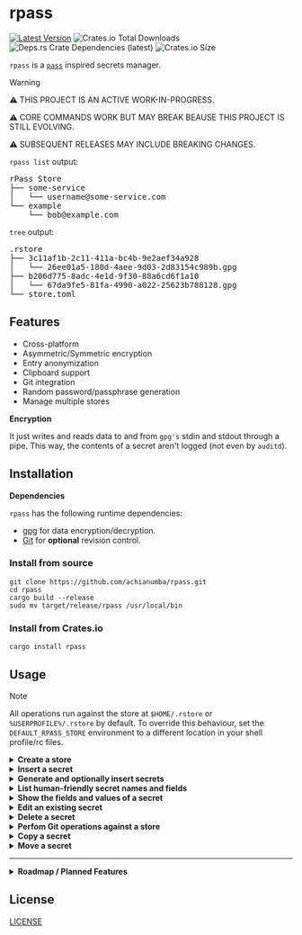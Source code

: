 <!-- markdownlint-disable no-inline-html -->

# rpass

[![Latest Version](https://img.shields.io/crates/v/rpass.svg)](https://crates.io/crates/rpass)
![Crates.io Total Downloads](https://img.shields.io/crates/d/rpass)
![Deps.rs Crate Dependencies (latest)](https://img.shields.io/deps-rs/rpass/latest)
![Crates.io Size](https://img.shields.io/crates/size/rpass)

`rpass` is a [`pass`](https://www.passwordstore.org/) inspired secrets manager.

> [!WARNING]
> ⚠️ THIS PROJECT IS AN ACTIVE WORK-IN-PROGRESS.
>
> ⚠️ CORE COMMANDS WORK BUT MAY BREAK BEAUSE THIS PROJECT IS STILL EVOLVING.
>
> ⚠️ SUBSEQUENT RELEASES MAY INCLUDE BREAKING CHANGES.

`rpass list` output:

<pre>
rPass Store
├── some-service
│   └── username@some-service.com
└── example
    └── bob@example.com
</pre>

`tree` output:

<pre>
.rstore
├── 3c11af1b-2c11-411a-bc4b-9e2aef34a928
│   └── 26ee01a5-180d-4aee-9d03-2d83154c989b.gpg
├── b206d775-8adc-4e1d-9f30-88a6cd6f1a10
│   └── 67da9fe5-81fa-4990-a022-25623b788128.gpg
└── store.toml
</pre>

## Features

- Cross-platform
- Asymmetric/Symmetric encryption
- Entry anonymization
- Clipboard support
- Git integration
- Random password/passphrase generation
- Manage multiple stores

<detials>
<summary><strong>Encryption</strong>

It just writes and reads data to and from `gpg's` stdin and stdout through a pipe. This way, the contents of a secret aren't logged (not even by `auditd`).

</details>


<!-- markdownlint-disable first-line-h1 no-emphasis-as-heading no-inline-html-->

## Installation

**Dependencies**

`rpass` has the following runtime dependencies:

- [gpg](https://gnupg.org/download) for data encryption/decryption.
- [Git](https://git-scm.com) for **optional** revision control.

### Install from source

```shell
git clone https://github.com/achianumba/rpass.git
cd rpass
cargo build --release
sudo mv target/release/rpass /usr/local/bin
```

### Install from Crates.io

```shell
cargo install rpass
```


<!-- markdownlint-disable first-line-h1 no-inline-html no-emphasis-as-heading -->

## Usage

> [!NOTE]
> All operations run against the store at `$HOME/.rstore` or `%USERPROFILE%/.rstore`
> by default. To override this behaviour, set the `DEFAULT_RPASS_STORE` environment
> to a different location in your shell profile/rc files.

<details>
<summary><strong>Create a store</strong></summary>

Create a store of symmetrically encrypted secrets:

```shell
rpass init
```

Create a store of asymmetrically encrypted secrets:

```shell
rpass init -k A6C4C64CCC8E8D4A278660B0A78A721FDBC087D9
```

Create a store and manage its history through revision control

```shell
rpass init -gk A6C4C64CCC8E8D4A278660B0A78A721FDBC087D9
```

Create a store in `Documents/store` by explicitly setting target store path.

```shell
rpass init -k A6C4C64CCC8E8D4A278660B0A78A721FDBC087D9 Documents/store
```

</details>

<details>
<summary><strong>Insert a secret</strong></summary>

Insert a `username` and a `password` for `bob@example.com`:

```shell
rpass insert example/bob@example.com
```

Insert a secret containing whatever field name you want:

```shell
rpass insert -c some-service/username@some-service.com
```

Echo each characters to the screen as it's enter by the user while inserting a secret:

```shell
rpass insert -e example/bob@example.com
```

Insert a secret into the store at `Documents/store`:

```shell
rpass insert example/bob@example.com Documents/store
```

</details>

<details>
<summary><strong>Generate and optionally insert secrets</strong></summary>

Generate a 32-character password (**default**):

```shell
rpass generate -p
```

Generate a 15-character password:

```shell
rpass generate -pl 15
```

Generate a 6-word passphrase:

```shell
rpass generate -P
```

Generate a 10-word passphrase:

```shell
rpass generate -Pl 10
```

Generate and insert a password for `whois@home.local`:

```shell
rpass generate -p whois@home.local
```

</details>

<details>
<summary><strong>List human-friendly secret names and fields</strong></summary>

List the fields in a secret:

```shell
rpass list whois@home.local
```

List the secrets in a group:

```shell
rpass list example
```

</details>

<details>
<summary><strong>Show the fields and values of a secret</strong></summary>

Print the value of the `password` field to the console:

```shell
rpass show whois@home.local -f password
```

Print a JSON object containing the field names and values of the `password` and `username` to the console:

```shell
rpass show whois@home.local -f password username
```

Print a JSON object containing all field names and their values to the console:

```shell
rpass show whois@home.local
```

</details>

<details>
<summary><strong>Edit an existing secret</strong></summary>

Rename the `username` field:

```shell
rpass edit whois@home.local -f username
```

Change the `username` field's value:

```shell
rpass edit whois@home.local -v username
```

Add an `api-token` field to an existing secret:

```shell
rpass edit whois@home.local -n api-token
```

</details>

<details>
<summary><strong>Delete a secret</strong></summary>

Delete a secret named `throwaway123`

```shell
rpass remove throwaway123
```

</details>

<details>
<summary><strong>Perfom Git operations against a store</strong></summary>

For example, view a summary of the store's history by running:

```shell
rpass git log --oneline
```

</details>

<details>

<summary><strong>Copy a secret</strong></summary>

Copy a secret named `whois@home.local` to `whois@localhost`:

```shell
rpass copy whois@home.local whois@localhost
```

</details>

<details>
<summary><strong>Move a secret</strong></summary>

Move a secret named `whois@localhost` to `local`:

```shell
rpass move whois@localhost local
```

</details>


<!-- markdownlint-disable first-line-h1 no-inline-html -->
---

<details>
<summary><strong>Roadmap / Planned Features</strong></summary> 

The following are on the roadmap but not yet implemented:

- `grep`: Search for strings in secrets
- `find`: Search for strings in secret pathnames
- `export`: Export secret, group, or store to JSON or to an archive with the same file tree a recipient.
- `import`: Import secrets.
- `serve`: Serve secrets over a REST API.

</details>


## License

[LICENSE](/LICENSE)